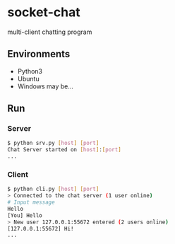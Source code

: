 # socket-chat
multi-client chatting program

## Environments
- Python3
- Ubuntu
- Windows may be...

## Run
### Server
```bash
$ python srv.py [host] [port]
Chat Server started on [host]:[port]
...
```
### Client
```bash
$ python cli.py [host] [port]
> Connected to the chat server (1 user online)
# Input message
Hello
[You] Hello
> New user 127.0.0.1:55672 entered (2 users online)
[127.0.0.1:55672] Hi!
...
```